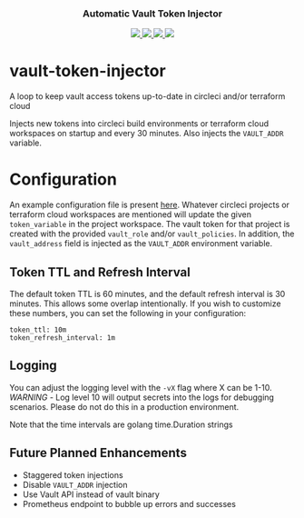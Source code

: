<div align="center" class="no-border">
  <h3>Automatic Vault Token Injector</h3>
  <a href="https://github.com/FairwindsOps/vault-token-injector">
    <img src="https://img.shields.io/github/v/release/FairwindsOps/vault-token-injector">
  </a>
  <a href="https://goreportcard.com/report/github.com/FairwindsOps/vault-token-injector">
    <img src="https://goreportcard.com/badge/github.com/FairwindsOps/vault-token-injector">
  </a>
  <a href="https://circleci.com/gh/FairwindsOps/vault-token-injector.svg">
    <img src="https://circleci.com/gh/FairwindsOps/vault-token-injector.svg?style=svg">
  </a>
  <a href="https://insights.fairwinds.com/gh/FairwindsOps/vault-token-injector">
    <img src="https://insights.fairwinds.com/v0/gh/FairwindsOps/vault-token-injector/badge.svg">
  </a>
</div>

# vault-token-injector

A loop to keep vault access tokens up-to-date in circleci and/or terraform cloud

Injects new tokens into circleci build environments or terraform cloud workspaces on startup and every 30 minutes. Also injects the `VAULT_ADDR` variable.

# Configuration

An example configuration file is present [here](example_config.yaml). Whatever circleci projects or terraform cloud workspaces are mentioned will update the given `token_variable` in the project workspace. The vault token for that project is created with the provided `vault_role` and/or `vault_policies`. In addition, the `vault_address` field is injected as the `VAULT_ADDR` environment variable.

## Token TTL and Refresh Interval

The default token TTL is 60 minutes, and the default refresh interval is 30 minutes. This allows some overlap intentionally. If you wish to customize these numbers, you can set the following in your configuration:

```
token_ttl: 10m
token_refresh_interval: 1m
```

## Logging

You can adjust the logging level with the `-vX` flag where X can be 1-10.
*WARNING* - Log level 10 will output secrets into the logs for debugging scenarios. Please do not do this in a production environment.

Note that the time intervals are golang time.Duration strings

## Future Planned Enhancements

* Staggered token injections
* Disable `VAULT_ADDR` injection
* Use Vault API instead of vault binary
* Prometheus endpoint to bubble up errors and successes
